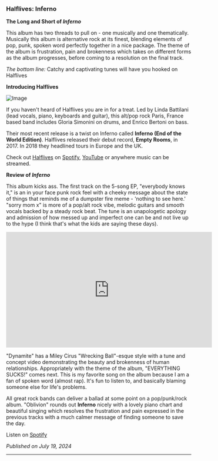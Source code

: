 ### Halflives: Inferno

**The Long and Short of **_Inferno_****

This album has two threads to pull on - one musically and one thematically.
Musically this album is alternative rock at its finest, blending elements of pop, punk, spoken word perfectly together in a nice package.
The theme of the album is frustration, pain and brokenness which takes on different forms as the album progresses, before coming to a resolution on the final track.

_The bottom line:_ Catchy and captivating tunes will have you hooked on Halflives

**Introducing Halflives**

![Image](https://static.wixstatic.com/media/5e9492_162e4353cea942519cda28d2519b70c6~mv2.jpg/v1/fill/w_1123,h_749,al_c,q_85,usm_0.66_1.00_0.01,enc_auto/5e9492_162e4353cea942519cda28d2519b70c6~mv2.jpg)

If you haven't heard of Halflives you are in for a treat. Led by Linda Battilani (lead vocals, piano, keyboards and guitar), this alt/pop rock Paris, France based band includes Gloria Simonini on drums, and Enrico Bertoni on bass.

Their most recent release is a twist on Inferno called **Inferno (End of the World Edition)**. Halflives released their debut record, **Empty Rooms**, in 2017. In 2018 they headlined tours in Europe and the UK.

Check out [Halflives]() on [Spotify](ttps://open.spotify.com/artist/4er5NZNuc83Cev96LA28ID?si=kNHttl3PQw2ukigYgDGzGA), [YouTube](https://youtube.com/@wehavehalflives?si=FZfJA8E_yichr4Ma) or anywhere music can be streamed.

**Review of **_Inferno_****

This album kicks ass. The first track on the 5-song EP, "everybody knows it," is an in your face punk rock feel with a cheeky message about the state of things that reminds me of a dumpster fire meme - 'nothing to see here.' "sorry mom x" is more of a pop/alt rock vibe, melodic guitars and smooth vocals backed by a steady rock beat. The tune is an unapologetic apology and admission of how messed up and imperfect one can be and not live up to the hype (I think that's what the kids are saying these days).

<iframe width="560" height="315"
src="https://youtu.be/0LFKTb1qpHo?si=Co44yHOo1m11ED4c" 
frameborder="0" 
allow="accelerometer; autoplay; encrypted-media; gyroscope; picture-in-picture" 
allowfullscreen></iframe>

"Dynamite" has a Miley Cirus "Wrecking Ball"-esque style with a tune and concept video demonstrating the beauty and brokenness of human relationships. Appropriately with the theme of the album, "EVERYTHING SUCKS!" comes next. This is my favorite song on the album because I am a fan of spoken word (almost rap). It's fun to listen to, and basically blaming someone else for life's problems. 

All great rock bands can deliver a ballad at some point on a pop/punk/rock album. "Oblivion" rounds out **Inferno** nicely with a lovely piano chart and beautiful singing which resolves the frustration and pain expressed in the previous tracks with a much calmer message of finding someone to save the day. 

Listen on [Spotify](https://open.spotify.com/album/3Hnux3n5xhBOIrIxUsO2AF?si=I5fH_ZeNQXiTg7KeeCHbbA)

_Published on July 19, 2024_

----
